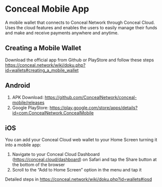 # Conceal Mobile App

A mobile wallet that connects to Conceal Network through Conceal Cloud. Uses the cloud features and enables the users to easily manage their funds and make and receive payments anywhere and anytime.

## Creating a Mobile Wallet
Download the official app from Github or PlayStore and follow these steps https://conceal.network/wiki/doku.php?id=wallets#creating_a_mobile_wallet

## Android
1. APK Download: https://github.com/ConcealNetwork/conceal-mobile/releases
2. Google PlayStore: https://play.google.com/store/apps/details?id=com.ConcealNetwork.ConcealMobile

## iOS
You can add your Conceal Cloud web wallet to your Home Screen turning it into a mobile app:
1. Navigate to your Conceal Cloud Dashboard (https://conceal.cloud/dashboard) on Safari and tap the Share button at the bottom of the browser
2. Scroll to the “Add to Home Screen” option in the menu and tap it

Detailed steps in https://conceal.network/wiki/doku.php?id=wallets#iosd  
